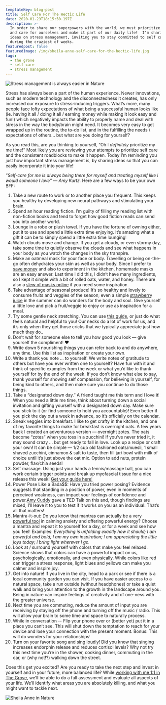 ```yaml
---
templateKey: blog-post
title: Self Care For The Hectic Life
date: 2020-01-29T18:15:50.197Z
description: >-
  In order to share our superpowers with the world, we must prioritize our love
  and care for ourselves and make it part of our daily life!  I'm sharing 20
  ideas on stress management, inviting you to stay committed to self care, even
  during the craziest of weeks.
featuredpost: false
featuredImage: /img/sheila-anne-self-care-for-the-hectic-life.jpg
tags:
  - the grove
  - self care
  - stress management
---
```


![Stress management is always easier in Nature](/img/sheila-anne-self-care-for-the-hectic-life.jpg)

Stress has always been a part of the human experience. Newer innovations, such as modern technology and the disconnectedness it creates, has only increased our exposure to stress-inducing triggers. What’s more, many people face lofty expectations of what being a successful human looks like (ie. having it all / doing it all / earning money while making it look easy and fun!) which negatively impacts the ability to properly name and deal with stress in the way the body/brain might need. It becomes very easy to get wrapped up in the routine, the to-do list, and in the fulfilling the needs / expectations of others… but what are you doing for yourself?

As you read this, are you thinking to yourself, “Oh I _definitely_ prioritize my me time!” Most likely you are reviewing your attempts to prioritize self care and the consistent roadblocks to make it happen. Today I’m reminding you just how important stress management is, by sharing ideas so that you can easily incorporate it into your life!

_"Self-care for me is always being there for myself and treating myself like I would someone I love" — Amy Kurtz._ Here are a few ways to be your own BFF:

1. Take a new route to work or to another place you frequent. This keeps you healthy by developing new neural pathways and stimulating your brain.
2. Spend an hour reading fiction. I’m guilty of filling my reading list with non-fiction books and tend to forget how good fiction reads can send you into another world.
3. Lounge in a robe or plush towel. If you have the fortune of owning either, put it to use and spend a little extra time enjoying. It’s amazing what a gift it can be to simply spend a little extra time lounging!
4. Watch clouds move and change. If you get a cloudy, or even stormy day, take some time to quietly observe the clouds and see what happens in your body as you watch the changes in the sky transpire.
5. Make an oatmeal mask for your face or body. Travelling or being on-the-go often dehydrates your skin as well as your body. Since I prefer to [save money](https://www.sheandjim.com/saving-for-travel-making-it-fun/) and also to experiment in the kitchen, homemade masks are an easy answer. Last time I did this, I didn’t have many ingredients, so I kept it simple with a bit of rolled oats, water, and honey. There are also a [slew of masks online](https://www.byrdie.com/oatmeal-facial-masks-2442870) if you need some inspiration.
6. Take advantage of seasonal produce! It’s so healthy and lovely to consume fruits and veggies of the season; even a simple [strawberry juice](https://www.organifishop.com/blogs/news/7-benefits-of-strawberry-juice-recipes) in the summer can do wonders for the body and soul. Give yourself a little love and pick a fruit/veggie to enjoy or use as inspiration for a meal.
7. Try some gentle neck stretching. You can use [this guide](https://www.self.com/gallery/stretches-relieve-sore-neck-sitting-all-day), or just do what feels natural and helpful to you! Our necks do a lot of work for us, and it’s only when they get those cricks that we typically appreciate just how much they do..
8. Don’t wait for someone else to tell you how good you look — give yourself the compliment! ❤
9. Write down 5 nourishing things you can refer back to and do anywhere, any time. Use this list as inspiration or create your own.
10. Write a thank you note … to yourself. We write notes of gratitude to others but have you ever written one to yourself? Have fun with it and think of specific examples from the week or what you’d like to thank yourself for by the end of the week. If you don’t know what else to say, thank yourself for showing self compassion, for believing in yourself, for being kind to others, and then make sure you continue to do those things.
11. Take a “designated down day.” A friend taught me this term and I love it! When you need a little me time, think about turning down a social invitation and gifting yourself with a designated down day. Make sure you stick to it (or find someone to hold you accountable)! Even better if you pick the day out a week in advance, so it’s officially on the calendar.
12. Sneak veggies into breakfast. I like to get crafty in the kitchen, and one of my favorite things to make for breakfast is overnight oats. A few years back I created an adventurous version — overnight zotes. The oats become “zotes” when you toss in a zucchini! If you’ve never tried it, it may sound crazy ... but get ready to fall in love. Look up a recipe or craft your own! It can be simple — 1/2 cup old fashioned oats/muesli, 1 small shaved zucchini, cinnamon & salt to taste, then fill jar/ bowl with milk of choice until it’s just above the oat mix. Option to add nuts, protein powder, flax/chia seeds!
13. Self massage. Using just your hands a tennis/massage ball, you can work certain trigger points and break up myofascial tissue for a nice release this week! [Get your guide here!](https://backintelligence.com/self-massage-techniques/)
14. [](https://backintelligence.com/self-massage-techniques/)Power Pose Like a Bada\$\$: Have you tried power posing? Evidence suggests that standing in a position of power, even in moments of perceived weakness, can impact your feelings of confidence and power.[Amy Cuddy](https://www.ted.com/talks/amy_cuddy_your_body_language_shapes_who_you_are?language=en) gave a TED Talk on this and, though findings are mixed, I’ll leave it to you to test if it works on you as an individual. That’s all that matters!
15. Mantra-it-out: Do you know that mantras can actually be a very [powerful tool](https://www.huffpost.com/entry/mantras-for-anxiety_n_5b8570c0e4b0162f471cdfda) in calming anxiety and offering powerful energy? Choose a mantra and repeat it to yourself for a day, or for a week and see how you feel! Examples: _Everything is unfolding exactly how it should; I am powerful and bold; I am my own inspiration; I am appreciating the little joys today; I bring light wherever I go._
16. Look at / surround yourself with colors that make you feel relaxed. Science shows that colors can have a powerful impact on us, psychologically, emotionally, and even physically. While colors like red can trigger a stress response, light blues and yellows can make you calmer and inspire joy.
17. Get into nature! If you live in the city, head to a park or see if there is a local community garden you can visit. If you have easier access to a natural space, take a run outside (without headphones) or take a quiet walk and bring your attention to the growth in the landscape around you. Being in nature can inspire feelings of creativity and of one-ness with the greater universe.
18. Next time you are commuting, reduce the amount of input you are receiving by staying off the phone and turning off the music / radio. This will allow your brain to some time and space to naturally process.
19. While in conversation -- Flip your phone over or (better yet) put it in a place you can’t see. This will shut down the temptation to reach for your device and lose your connection with the present moment. Bonus: This will do wonders for your relationships!
20. Turn on your favorite song and sing loudly! Did you know that singing increases endorphin release and reduces cortisol levels? Why not try this next time you’re in the shower, cooking dinner, commuting in the car, or (why not!?) walking down the street.

Does this get you excited? Are you ready to take the next step and invest in yourself and in your future, more balanced life? While [working with me 1:1 in The Grove](/the-grove/), we’ll be able to do a full assessment and evaluate all aspects of your life. We’ll identify what areas you are absolutely killing, and what you might want to tackle next.

![Sheila Anne in Nature](/img/hobbit-trail.jpg)
